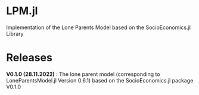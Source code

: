# LPM.jl
Implementation of the Lone Parents Model based on the SocioEconomics.jl Library 

Releases
========

**V0.1.0 (28.11.2022)** : The lone parent model (corresponding to LoneParentsModel.jl Version 0.6.1) based on the SocioEconomics.jl package V0.1.0 
